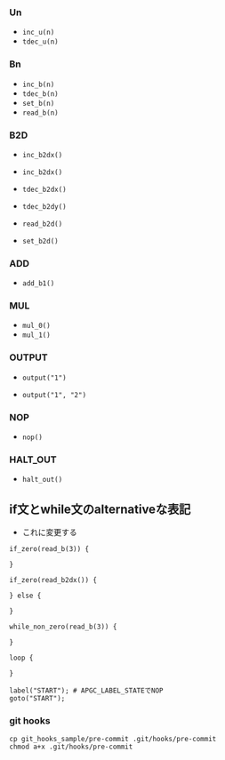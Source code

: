### Un

- `inc_u(n)`
- `tdec_u(n)`

### Bn

- `inc_b(n)`
- `tdec_b(n)`
- `set_b(n)`
- `read_b(n)`

### B2D

- `inc_b2dx()`
- `inc_b2dx()`

- `tdec_b2dx()`
- `tdec_b2dy()`

- `read_b2d()`
- `set_b2d()`

### ADD

- `add_b1()`

### MUL

- `mul_0()`
- `mul_1()`

### OUTPUT

- `output("1")`

- `output("1", "2")`

### NOP

- `nop()`

### HALT_OUT

- `halt_out()`

## if文とwhile文のalternativeな表記

- これに変更する

```
if_zero(read_b(3)) {

}

if_zero(read_b2dx()) {

} else {

}

while_non_zero(read_b(3)) {

}

loop {

}
```

```
label("START"); # APGC_LABEL_STATEでNOP
goto("START");
```

### git hooks

```
cp git_hooks_sample/pre-commit .git/hooks/pre-commit
chmod a+x .git/hooks/pre-commit
```
